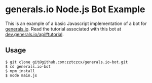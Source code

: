 # generals.io Node.js Bot Example

This is an example of a basic Javascript implementation of a bot for [generals.io](https://generals.io). Read the tutorial associated with this bot at [dev.generals.io/api#tutorial](https://dev.generals.io/api#tutorial).

## Usage

```
$ git clone git@github.com:zztczcx/generals.io-bot.git
$ cd generals.io-bot
$ npm install
$ node main.js
```
